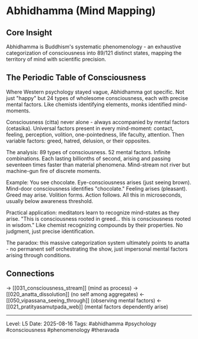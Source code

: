 # Abhidhamma (Mind Mapping)

## Core Insight
Abhidhamma is Buddhism's systematic phenomenology - an exhaustive categorization of consciousness into 89/121 distinct states, mapping the territory of mind with scientific precision.

## The Periodic Table of Consciousness

Where Western psychology stayed vague, Abhidhamma got specific. Not just "happy" but 24 types of wholesome consciousness, each with precise mental factors. Like chemists identifying elements, monks identified mind-moments.

Consciousness (citta) never alone - always accompanied by mental factors (cetasika). Universal factors present in every mind-moment: contact, feeling, perception, volition, one-pointedness, life faculty, attention. Then variable factors: greed, hatred, delusion, or their opposites.

The analysis: 89 types of consciousness. 52 mental factors. Infinite combinations. Each lasting billionths of second, arising and passing seventeen times faster than material phenomena. Mind-stream not river but machine-gun fire of discrete moments.

Example: You see chocolate. Eye-consciousness arises (just seeing brown). Mind-door consciousness identifies "chocolate." Feeling arises (pleasant). Greed may arise. Volition forms. Action follows. All this in microseconds, usually below awareness threshold.

Practical application: meditators learn to recognize mind-states as they arise. "This is consciousness rooted in greed... this is consciousness rooted in wisdom." Like chemist recognizing compounds by their properties. No judgment, just precise identification.

The paradox: this massive categorization system ultimately points to anatta - no permanent self orchestrating the show, just impersonal mental factors arising through conditions.

## Connections
→ [[031_consciousness_stream]] (mind as process)
→ [[020_anatta_dissolution]] (no self among aggregates)
← [[050_vipassana_seeing_through]] (observing mental factors)
← [[021_pratityasamutpada_web]] (mental factors dependently arise)

---
Level: L5
Date: 2025-08-16
Tags: #abhidhamma #psychology #consciousness #phenomenology #theravada